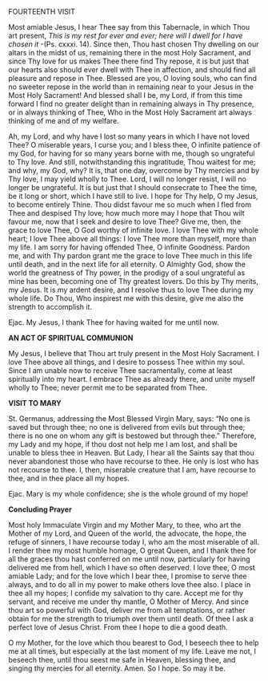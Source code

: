 
FOURTEENTH VISIT

Most amiable Jesus, I hear Thee say from this Tabernacle, in which Thou art present, _This is my rest for ever and ever; here will I dwell for I have chosen it_ -(Ps. cxxxi. 14). Since then, Thou hast chosen Thy dwelling on our altars in the midst of us, remaining there in the most Holy Sacrament, and since Thy love for us makes Thee there find Thy repose, it is but just that our hearts also should ever dwell with Thee in affection, and should find all pleasure and repose in Thee. Blessed are you, O loving souls, who can find no sweeter repose in the world than in remaining near to your Jesus in the Most Holy Sacrament! And blessed shall I be, my Lord, if from this time forward I find no greater delight than in remaining always in Thy presence, or in always thinking of Thee, Who in the Most Holy Sacrament art always thinking of me and of my welfare.

Ah, my Lord, and why have I lost so many years in which I have not loved Thee? O miserable years, I curse you; and I bless thee, O infinite patience of my God, for having for so many years borne with me, though so ungrateful to Thy love. And still, notwithstanding this ingratitude, Thou waitest for me; and why, my God, why? It is, that one day, overcome by Thy mercies and by Thy love, I may yield wholly to Thee. Lord, I will no longer resist, I will no longer be ungrateful. It is but just that I should consecrate to Thee the time, be it long or short, which I have still to live. I hope for Thy help, O my Jesus, to become entirely Thine. Thou didst favour me so much when I fled from Thee and despised Thy love; how much more may I hope that Thou wilt favour me, now that I seek and desire to love Thee? Give me, then, the grace to love Thee, O God worthy of infinite love. I love Thee with my whole heart; I love Thee above all things: I love Thee more than myself, more than my life. I am sorry for having offended Thee, O infinite Goodness. Pardon me, and with Thy pardon grant me the grace to love Thee much in this life until death, and in the next life for all eternity. O Almighty God, show the world the greatness of Thy power, in the prodigy of a soul ungrateful as mine has been, becoming one of Thy greatest lovers. Do this by Thy merits, my Jesus. It is my ardent desire, and I resolve thus to love Thee during my whole life. Do Thou, Who inspirest me with this desire, give me also the strength to accomplish it.

Ejac. My Jesus, I thank Thee for having waited for me until now.

**AN ACT OF SPIRITUAL COMMUNION**

My Jesus, I believe that Thou art truly present in the Most Holy Sacrament. I love Thee above all things, and I desire to possess Thee within my soul. Since I am unable now to receive Thee sacramentally, come at least spiritually into my heart. I embrace Thee as already there, and unite myself wholly to Thee; never permit me to be separated from Thee.

**VISIT TO MARY**

St. Germanus, addressing the Most Blessed Virgin Mary, says: “No one is saved but through thee; no one is delivered from evils but through thee; there is no one on whom any gift is bestowed but through thee.” Therefore, my Lady and my hope, if thou dost not help me I am lost, and shall be unable to bless thee in Heaven. But Lady, I hear all the Saints say that thou never abandonest those who have recourse to thee. He only is lost who has not recourse to thee. I, then, miserable creature that I am, have recourse to thee, and in thee place all my hopes.

Ejac. Mary is my whole confidence; she is the whole ground of my hope!

**Concluding Prayer**

Most holy Immaculate Virgin and my Mother Mary, to thee, who art the Mother of my Lord, and Queen of the world, the advocate, the hope, the refuge of sinners, I have recourse today I, who am the most miserable of all. I render thee my most humble homage, O great Queen, and I thank thee for all the graces thou hast conferred on me until now, particularly for having delivered me from hell, which I have so often deserved. I love thee, O most amiable Lady; and for the love which I bear thee, I promise to serve thee always, and to do all in my power to make others love thee also. I place in thee all my hopes; I confide my salvation to thy care. Accept me for thy servant, and receive me under thy mantle, O Mother of Mercy. And since thou art so powerful with God, deliver me from all temptations, or rather obtain for me the strength to triumph over them until death. Of thee I ask a perfect love of Jesus Christ. From thee I hope to die a good death.

O my Mother, for the love which thou bearest to God, I beseech thee to help me at all times, but especially at the last moment of my life. Leave me not, I beseech thee, until thou seest me safe in Heaven, blessing thee, and singing thy mercies for all eternity. Amen. So I hope. So may it be.

